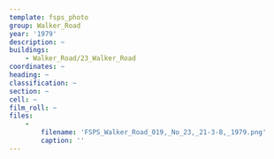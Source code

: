 ```yaml
---
template: fsps_photo
group: Walker_Road
year: '1979'
description: ~
buildings:
    - Walker_Road/23_Walker_Road
coordinates: ~
heading: ~
classification: ~
section: ~
cell: ~
film_roll: ~
files:
    -
        filename: 'FSPS_Walker_Road_019,_No_23,_21-3-B,_1979.png'
        caption: ''
---
```

